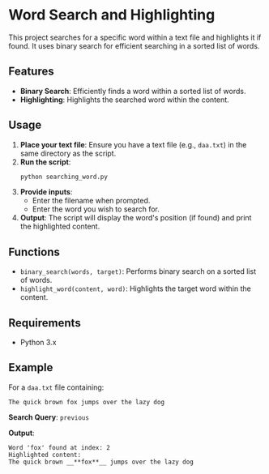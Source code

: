 # Word Search and Highlighting

This project searches for a specific word within a text file and highlights it if found. It uses binary search for efficient searching in a sorted list of words.

## Features

- **Binary Search**: Efficiently finds a word within a sorted list of words.
- **Highlighting**: Highlights the searched word within the content.

## Usage

1. **Place your text file**: Ensure you have a text file (e.g., `daa.txt`) in the same directory as the script.
2. **Run the script**:
   ```bash
   python searching_word.py
   ```
3. **Provide inputs**:
   - Enter the filename when prompted.
   - Enter the word you wish to search for.
4. **Output**: The script will display the word's position (if found) and print the highlighted content.

## Functions

- `binary_search(words, target)`: Performs binary search on a sorted list of words.
- `highlight_word(content, word)`: Highlights the target word within the content.

## Requirements

- Python 3.x

## Example

For a `daa.txt` file containing:
```
The quick brown fox jumps over the lazy dog
```

**Search Query**: `previous`

**Output**:
```
Word 'fox' found at index: 2
Highlighted content:
The quick brown __**fox**__ jumps over the lazy dog
```
